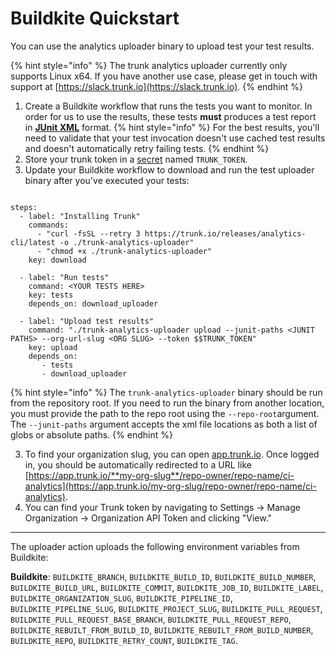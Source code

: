 # Buildkite Quickstart

You can use the analytics uploader binary to upload test your test results.

{% hint style="info" %}
The trunk analytics uploader currently only supports Linux x64. If you have another use case, please get in touch with support at [https://slack.trunk.io](https://slack.trunk.io).
{% endhint %}

1. Create a Buildkite workflow that runs the tests you want to monitor. In order for us to use the results, these tests **must** produces a test report in [**JUnit XML**](https://www.ibm.com/docs/en/developer-for-zos/14.1?topic=formats-junit-xml-format) format.
{% hint style="info" %}
For the best results, you'll need to validate that your test invocation doesn't use cached test results and doesn't automatically retry failing tests.
{% endhint %}
2. Store your trunk token in a [secret](https://buildkite.com/docs/pipelines/secrets) named `TRUNK_TOKEN`.
3. Update your Buildkite workflow to download and run the test uploader binary after you've executed your tests:
```

steps:
  - label: "Installing Trunk"
    commands:
      - "curl -fsSL --retry 3 https://trunk.io/releases/analytics-cli/latest -o ./trunk-analytics-uploader"
      - "chmod +x ./trunk-analytics-uploader"
    key: download

  - label: "Run tests"
    command: <YOUR TESTS HERE>
    key: tests
    depends_on: download_uploader

  - label: "Upload test results"
    command: "./trunk-analytics-uploader upload --junit-paths <JUNIT PATHS> --org-url-slug <ORG SLUG> --token $$TRUNK_TOKEN"
    key: upload
    depends_on:
       - tests
       - download_uploader
```

{% hint style="info" %}
The `trunk-analytics-uploader` binary should be run from the repository root. If you need to run the binary from another location, you must provide the path to the repo root using the `--repo-root`argument.
The `--junit-paths` argument accepts the xml file locations as both a list of globs or absolute paths.
{% endhint %}

3. To find your organization slug, you can open [app.trunk.io](http://app.trunk.io). Once logged in, you should be automatically redirected to a URL like [https://app.trunk.io/**my-org-slug**/repo-owner/repo-name/ci-analytics](https://app.trunk.io/my-org-slug/repo-owner/repo-name/ci-analytics).
4. You can find your Trunk token by navigating to Settings → Manage Organization → Organization API Token and clicking "View."

***

The uploader action uploads the following environment variables from Buildkite:

**Buildkite**: `BUILDKITE_BRANCH`, `BUILDKITE_BUILD_ID`, `BUILDKITE_BUILD_NUMBER`, `BUILDKITE_BUILD_URL`, `BUILDKITE_COMMIT`, `BUILDKITE_JOB_ID`, `BUILDKITE_LABEL`, `BUILDKITE_ORGANIZATION_SLUG`, `BUILDKITE_PIPELINE_ID`, `BUILDKITE_PIPELINE_SLUG`, `BUILDKITE_PROJECT_SLUG`, `BUILDKITE_PULL_REQUEST`, `BUILDKITE_PULL_REQUEST_BASE_BRANCH`, `BUILDKITE_PULL_REQUEST_REPO`, `BUILDKITE_REBUILT_FROM_BUILD_ID`, `BUILDKITE_REBUILT_FROM_BUILD_NUMBER`, `BUILDKITE_REPO`, `BUILDKITE_RETRY_COUNT`, `BUILDKITE_TAG`.
